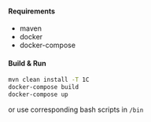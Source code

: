 #### Requirements

* maven 
* docker
* docker-compose

#### Build & Run

```bash
mvn clean install -T 1C
docker-compose build
docker-compose up
```

or use corresponding bash scripts in `/bin`